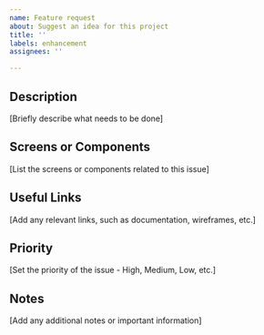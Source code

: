 ```yaml
---
name: Feature request
about: Suggest an idea for this project
title: ''
labels: enhancement
assignees: ''

---
```


## Description
[Briefly describe what needs to be done]

## Screens or Components
[List the screens or components related to this issue]

## Useful Links
[Add any relevant links, such as documentation, wireframes, etc.]

## Priority
[Set the priority of the issue - High, Medium, Low, etc.]


## Notes
[Add any additional notes or important information]
